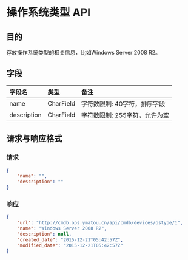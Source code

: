 # 操作系统类型 API

## 目的
存放操作系统类型的相关信息，比如Windows Server 2008 R2。

## 字段
|字段名|类型|备注|
|:-----|:-----|:-----|
|name|CharField|字符数限制: 40字符，排序字段|
|description|CharField|字符数限制: 255字符，允许为空|

## 请求与响应格式

### 请求

```JSON
{
    "name": "",
    "description": ""
}
```

### 响应
```JSON
{
    "url": "http://cmdb.ops.ymatou.cn/api/cmdb/devices/ostype/1",
    "name": "Windows Server 2008 R2",
    "description": null,
    "created_date": "2015-12-21T05:42:57Z",
    "modified_date": "2015-12-21T05:42:57Z"
}
```
